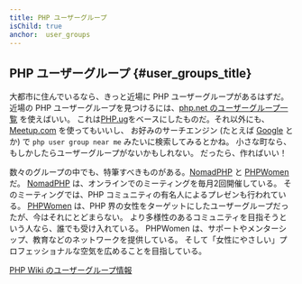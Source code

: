 ```yaml
---
title: PHP ユーザーグループ
isChild: true
anchor:  user_groups
---
```


## PHP ユーザーグループ {#user_groups_title}

大都市に住んでいるなら、きっと近場に PHP ユーザーグループがあるはずだ。
近場の PHP ユーザーグループを見つけるには、[php.net のユーザーグループ一覧][php-uglist] を使えばいい。
これは[PHP.ug][php-ug]をベースにしたものだ。それ以外にも、[Meetup.com][meetup] を使ってもいいし、
お好みのサーチエンジン (たとえば [Google][google] とか) で
```php user group near me``` みたいに検索してみるとかね。
小さな町なら、もしかしたらユーザーグループがないかもしれない。
だったら、作ればいい！

数々のグループの中でも、特筆すべきものがある。[NomadPHP] と [PHPWomen] だ。
[NomadPHP] は、オンラインでのミーティングを毎月2回開催している。
そのミーティングでは、PHP コミュニティの有名人によるプレゼンも行われている。
[PHPWomen] は、PHP 界の女性をターゲットにしたユーザーグループだったが、今はそれにとどまらない。
より多様性のあるコミュニティを目指そうという人なら、誰でも受け入れている。
PHPWomen は、サポートやメンターシップ、教育などのネットワークを提供している。
そして「女性にやさしい」プロフェッショナルな空気を広めることを目指している。

[PHP Wiki のユーザーグループ情報][php-wiki]

[google]: https://www.google.com/search?q=php+user+group+near+me
[meetup]: http://www.meetup.com/find/
[php-ug]: http://php.ug/
[NomadPHP]: https://nomadphp.com/
[PHPWomen]: http://phpwomen.org/
[php-wiki]: https://wiki.php.net/usergroups
[php-uglist]: http://php.net/ug.php
